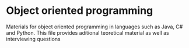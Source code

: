 # Object oriented programming
 Materials for object oriented programming in languages such as Java, C# and Python. This file provides aditional teoretical material as well as interviewing questions
